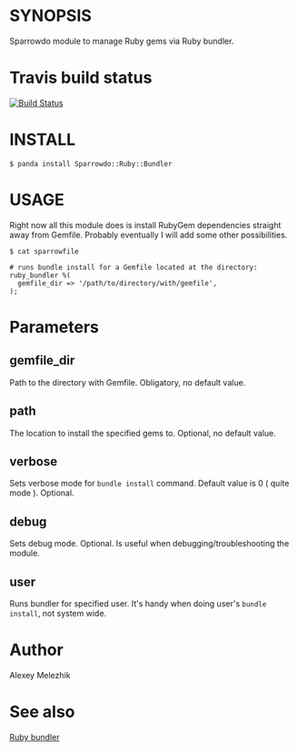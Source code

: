 # SYNOPSIS

Sparrowdo module to manage Ruby gems via Ruby bundler.

# Travis build status

[![Build Status](https://travis-ci.org/melezhik/sparrowdo-ruby-bundler.svg)](https://travis-ci.org/melezhik/sparrowdo-ruby-bundler)


# INSTALL

    $ panda install Sparrowdo::Ruby::Bundler

# USAGE

Right now all this module does is install RubyGem dependencies straight away from Gemfile.
Probably eventually I will add some other possibilities.


    $ cat sparrowfile

    # runs bundle install for a Gemfile located at the directory:
    ruby_bundler %(
      gemfile_dir => '/path/to/directory/with/gemfile',
    );


# Parameters


## gemfile_dir

Path to the directory with Gemfile. Obligatory, no default value.


## path

The location to install the specified gems to. Optional, no default value.


## verbose

Sets verbose mode for `bundle install` command. Default value is 0 ( quite mode ). Optional.

## debug

Sets debug mode. Optional. Is useful when debugging/troubleshooting the module.

## user

Runs bundler for specified user. It's handy when doing user's `bundle install`, not system wide.

# Author

Alexey Melezhik


# See also

[Ruby bundler](http://bundler.io)
